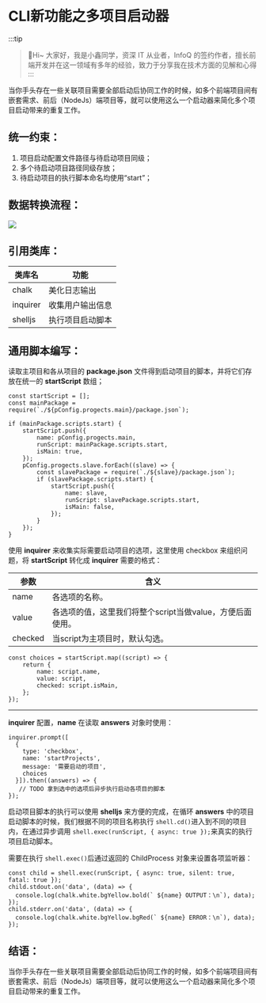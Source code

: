 # CLI新功能之多项目启动器

:::tip
>🎄Hi~ 大家好，我是小鑫同学，资深 IT 从业者，InfoQ 的签约作者，擅长前端开发并在这一领域有多年的经验，致力于分享我在技术方面的见解和心得
:::

当你手头存在一些关联项目需要全部启动后协同工作的时候，如多个前端项目间有嵌套需求、前后（NodeJs）端项目等，就可以使用这么一个启动器来简化多个项目启动带来的重复工作。

## 统一约束：

1.  项目启动配置文件路径与待启动项目同级；
1.  多个待启动项目路径同级存放；
1.  待启动项目的执行脚本命名均使用“start”；

## 数据转换流程：

![](https://picgo-2022.oss-cn-beijing.aliyuncs.com/202308281409634.png)

## 引用类库：

| 类库名      | 功能       |
| -------- | -------- |
| chalk    | 美化日志输出   |
| inquirer | 收集用户输出信息 |
| shelljs  | 执行项目启动脚本 |

## 通用脚本编写：

读取主项目和各从项目的 **package.json** 文件得到启动项目的脚本，并将它们存放在统一的 **startScript** 数组；

```
const startScript = [];
const mainPackage = require(`./${pConfig.progects.main}/package.json`);

if (mainPackage.scripts.start) {
    startScript.push({
        name: pConfig.progects.main,
        runScript: mainPackage.scripts.start,
        isMain: true,
    });
    pConfig.progects.slave.forEach((slave) => {
        const slavePackage = require(`./${slave}/package.json`);
        if (slavePackage.scripts.start) {
            startScript.push({
                name: slave,
                runScript: slavePackage.scripts.start,
                isMain: false,
            });
        }
    });
}
```

使用 **inquirer** 来收集实际需要启动项目的选项，这里使用 checkbox 来组织问题，将 
**startScript** 转化成 **inquirer** 需要的格式：

| 参数      | 含义                                 |
| ------- | ---------------------------------- |
| name    | 各选项的名称。                            |
| value   | 各选项的值，这里我们将整个script当做value，方便后面使用。 |
| checked | 当script为主项目时，默认勾选。                 |

```
const choices = startScript.map((script) => {
    return {
        name: script.name,
        value: script,
        checked: script.isMain,
    };
});
```

****

**inquirer** 配置，**name** 在读取 **answers** 对象时使用：

```
inquirer.prompt([
  { 
    type: 'checkbox', 
    name: 'startProjects', 
    message: '需要启动的项目', 
    choices 
  }]).then((answers) => {
   // TODO 拿到选中的选项后异步执行启动各项目的脚本 
});
```

启动项目脚本的执行可以使用 **shelljs** 来方便的完成，在循环 **answers** 中的项目启动脚本的时候，我们根据不同的项目名称执行 `shell.cd()`进入到不同的项目内，在通过异步调用 `shell.exec(runScript, { async: true });`来真实的执行项目启动脚本。

需要在执行 `shell.exec()`后通过返回的 ChildProcess 对象来设置各项监听器：

```
const child = shell.exec(runScript, { async: true, silent: true, fatal: true });
child.stdout.on('data', (data) => {
  console.log(chalk.white.bgYellow.bold(` ${name} OUTPUT：\n`), data);
});
child.stderr.on('data', (data) => {
  console.log(chalk.white.bgYellow.bgRed(` ${name} ERROR：\n`), data);
});
```

## 结语：

当你手头存在一些关联项目需要全部启动后协同工作的时候，如多个前端项目间有嵌套需求、前后（NodeJs）端项目等，就可以使用这么一个启动器来简化多个项目启动带来的重复工作。
